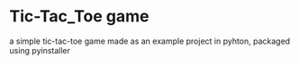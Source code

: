# Tic-Tac_Toe game

a simple tic-tac-toe game made as an example project in pyhton, packaged using pyinstaller
